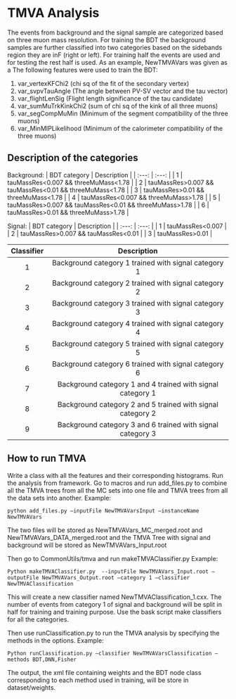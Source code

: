 # TMVA Analysis

The events from background and the signal sample are categorized based on three muon mass resolution.  For training the BDT the background samples are further classified into two categories based on the sidebands region they are inF (right or left).  For training half the events are used and for testing the rest half is used. As an example, NewTMVAVars was given as a 
The following features were used to train the BDT:

1. var_vertexKFChi2 (chi sq of the fit of the secondary vertex)
2. var_svpvTauAngle (The angle between PV-SV vector and the tau vector)
3. var_flightLenSig (Flight length significance of the tau candidate)
4. var_sumMuTrkKinkChi2 (sum of chi sq of the kink of all three muons)
5. var_segCompMuMin (Minimum of the segment compatibility of the three muons)
6. var_MinMIPLikelihood (Minimum of the calorimeter compatibility of the three muons)

## Description of the categories
Background:
| BDT category | Description |
| :---: | :---: |
| 1 | tauMassRes<0.007 && threeMuMass<1.78 |
| 2 | tauMassRes>0.007 && tauMassRes<0.01 && threeMuMass<1.78 |
| 3 | tauMassRes>0.01 && threeMuMass<1.78 |
| 4 | tauMassRes<0.007 && threeMuMass>1.78 |
| 5 | tauMassRes>0.007 && tauMassRes<0.01 && threeMuMass>1.78 |
| 6 | tauMassRes>0.01 && threeMuMass>1.78 |

Signal:
| BDT category | Description |
| :---: | :---: |
| 1 | tauMassRes<0.007 |
| 2 | tauMassRes>0.007 && tauMassRes<0.01 |
| 3 | tauMassRes>0.01 |

| Classifier | Description |
| :---: | :---: |
| 1 | Background category 1 trained with signal category 1 |
| 2 | Background category 2 trained with signal category 2 |
| 3 | Background category 3 trained with signal category 3 |
| 4 | Background category 4 trained with signal category 4 |
| 5 | Background category 5 trained with signal category 5 |
| 6 | Background category 6 trained with signal category 6 |
| 7 | Background category 1 and 4 trained with signal category 1 |
| 8 | Background category 2 and 5 trained with signal category 2 |
| 9 | Background category 3 and 6 trained with signal category 3 |

## How to run TMVA

Write a class with all the features and their corresponding histograms. Run the analysis from framework.
Go to macros and run add_files.py to combine all the TMVA trees from all the MC sets into one file and TMVA trees from all the data sets into another.
Example:

`python add_files.py —inputFile NewTMVAVarsInput —instanceName NewTMVAVars`

The two files will be stored as NewTMVAVars_MC_merged.root and NewTMVAVars_DATA_merged.root and the TMVA Tree with signal and background will be stored as NewTMVAVars_Input.root

Then go to CommonUtils/tmva and run makeTMVAClassifier.py
Example:

`Python makeTMVAClassifier.py  --inputFile NewTMVAVars_Input.root —outputFile NewTMVAVars_Output.root —category 1 —classifier NewTMVAClassification`

This will create a new classifier named NewTMVAClassification_1.cxx. The number of events from category 1 of signal and background will be split in half for training and training purpose. Use the bask script make classifiers for all the categories.

Then use runClassification.py to run the TMVA analysis by specifying the methods in the options.
Example:

`Python runClassification.py —classifier NewTMVAVarsClassification —methods BDT,DNN,Fisher`

The output, the xml file containing weights and the BDT node class corresponding to each method used in training, will be store in dataset/weights. 
